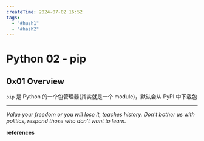 ```yaml
---
createTime: 2024-07-02 16:52
tags:
  - "#hash1"
  - "#hash2"
---
```


# Python 02 - pip

## 0x01 Overview

`pip` 是 Python 的一个包管理器(其实就是一个 module)，默认会从 PyPI 中下载包

---
*Value your freedom or you will lose it, teaches history. Don't bother us with politics, respond those who don't want to learn.*

**references**

[^1]:[Getting Started - pip documentation v24.1.1](https://pip.pypa.io/en/stable/getting-started/)
